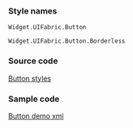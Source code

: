 ### Style names

`Widget.UIFabric.Button`

`Widget.UIFabric.Button.Borderless`

### Source code

[Button styles](https://github.com/OfficeDev/ui-fabric-android/blob/master/OfficeUIFabric/src/main/res/values/styles.xml)

### Sample code

[Button demo xml](https://github.com/OfficeDev/ui-fabric-android/blob/master/OfficeUIFabric.Demo/src/main/res/layout/activity_basic_inputs.xml)
